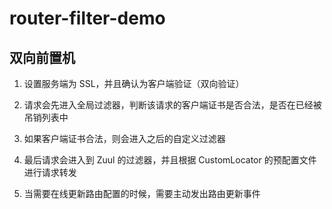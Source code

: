# router-filter-demo

## 双向前置机

1. 设置服务端为 SSL，并且确认为客户端验证（双向验证）

2. 请求会先进入全局过滤器，判断该请求的客户端证书是否合法，是否在已经被吊销列表中

3. 如果客户端证书合法，则会进入之后的自定义过滤器

4. 最后请求会进入到 Zuul 的过滤器，并且根据 CustomLocator 的预配置文件进行请求转发

5. 当需要在线更新路由配置的时候，需要主动发出路由更新事件